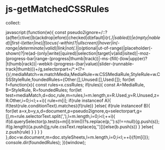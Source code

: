 # js-getMatchedCSSRules


collect:

javascript:(function(w){
 const pseudo2ignore=/::?(a(fter|ctive)|b(ackdrop|efore)|checked|d(efault|i(r\(.*\)|sabled))|e(mpty|nabled)|first-l(etter|ine)|f(ocus(-within)?|ullscreen)|hover|in(-range|determinate|valid)|link|not\(.*\)|o(ptional|ut-of-range)|placeholder(-shown)?|re(ad-(only|write)|quired)|selection|target|v(alid|isited)|-moz-(progress-bar|range-(progress|thumb|track))|-ms-(fill(-(low|upp)er)?|t(humb|rack))|-webkit-(progress-(bar|value)|slider-(runnable-track|thumb)))+/g,selectorpart=/^.*(?={)/,mediaMatch=w.matchMedia,MediaRule=w.CSSMediaRule,StyleRule=w.CSSStyleRule,foundedRules={Other:[],Unused:[],Used:[]};
 for(let f=function(x){
	const rules=x.cssRules;
	if(rules){
		const A=MediaRule, B=StyleRule, R=foundedRules;
		for(let test=mediaMatch,d=doc,rule,m=rules,l=m.length,x=R.Used,y=R.Unused,z=R.Other,i=0;i<l;++i){
			rule=m[i];
			if(rule instanceof A){
				if(test(rule.conditionText).matches){f(rule)}
			}else{
				if(rule instanceof B){
					for(let a=x,b=y,s,d=document,p=pseudo2ignore,q=selectorpart,g=[],m=rule.selectorText.split(','),l=m.length,i=0;i<l;++i){
						if(d.querySelector(p.test(s=m[i].trim())?s.replace(p,''):s)!==null){g.push(s)};
						if(g.length){a.push([g,rule.cssText.replace(q,'')])}else{b.push(s)}
					}
				}else{
					z.push(rule)
				}
			}
		}
	}
 },doc=w.document,m=doc.styleSheets,l=m.length,i=0;i<l;++i){f(m[i])};
 console.dir(foundedRules);
})(window);
